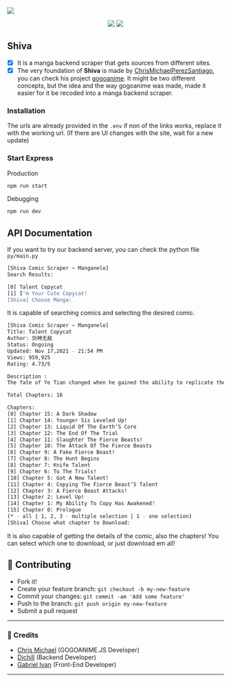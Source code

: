 <img src="https://images-wixmp-ed30a86b8c4ca887773594c2.wixmp.com/f/d59ca5a5-a3e9-463f-b37e-e6634d467357/d7id0gu-a6be04cd-150f-4a4e-aeee-9de84f186b47.png?token=eyJ0eXAiOiJKV1QiLCJhbGciOiJIUzI1NiJ9.eyJzdWIiOiJ1cm46YXBwOjdlMGQxODg5ODIyNjQzNzNhNWYwZDQxNWVhMGQyNmUwIiwiaXNzIjoidXJuOmFwcDo3ZTBkMTg4OTgyMjY0MzczYTVmMGQ0MTVlYTBkMjZlMCIsIm9iaiI6W1t7InBhdGgiOiJcL2ZcL2Q1OWNhNWE1LWEzZTktNDYzZi1iMzdlLWU2NjM0ZDQ2NzM1N1wvZDdpZDBndS1hNmJlMDRjZC0xNTBmLTRhNGUtYWVlZS05ZGU4NGYxODZiNDcucG5nIn1dXSwiYXVkIjpbInVybjpzZXJ2aWNlOmZpbGUuZG93bmxvYWQiXX0.36Q_FJpIH1sVZXJ0rh34p_wBivjFNyumzv4z21dsBDc">

<p align="center">
  <img src="https://img.shields.io/badge/node->=14.17.x-brightgreen.svg" />
  <img src="https://img.shields.io/badge/npm->=6.14.x-brightgreen.svg" />
</p>

## Shiva
- [x] It is a manga backend scraper that gets sources from different sites.
- [x] The very foundation of **Shiva** is made by [ChrisMichaelPerezSantiago](https://github.com/ChrisMichaelPerezSantiag), you can check his project [gogoanime](https://github.com/ChrisMichaelPerezSantiago/gogoanime). It might be two different concepts, but the idea and the way gogoanime was made, made it easier for it be recoded into a manga backend scraper.

### **Installation**

The urls are already provided in the `.env` if non of the links works, replace it with the working url. (If there are UI changes with the site, wait for a new update)

### Start Express
Production
```bash
npm run start
```

Debugging
```bash
npm run dev
```

## API Documentation
If you want to try our backend server, you can check the python file `py/main.py`

```bash
[Shiva Comic Scraper ~ Manganelo]
Search Results:

[0] Talent Copycat
[1] I'm Your Cute Copycat!
[Shiva] Choose Manga:
```
It is capable of searching comics and selecting the desired comic.

```bash
[Shiva Comic Scraper ~ Manganelo]
Title: Talent Copycat
Author: 剑神无敌
Status: Ongoing
Updated: Nov 17,2021 - 21:54 PM
Views: 959,925
Rating: 4.73/5

Description :
The fate of Ye Tian changed when he gained the ability to replicate the talents of other people. In order to protect his sister, he was struggling to survive in a world where alien beasts had invaded. In order to become stronger, he started exploring unknown worlds and gradually unravelled the secret to enter different dimensions…

Total Chapters: 16

Chapters:
[0] Chapter 15: A Dark Shadow
[1] Chapter 14: Younger Sis Leveled Up!
[2] Chapter 13: Liquid Of The Earth’S Core
[3] Chapter 12: The End Of The Trial
[4] Chapter 11: Slaughter The Fierce Beasts!
[5] Chapter 10: The Attack Of The Fierce Beasts
[6] Chapter 9: A Fake Fierce Beast!
[7] Chapter 8: The Hunt Begins
[8] Chapter 7: Knife Talent
[9] Chapter 6: To The Trials!
[10] Chapter 5: Got A New Talent!
[11] Chapter 4: Copying The Fierce Beast’S Talent
[12] Chapter 3: A Fierce Beast Attacks!
[13] Chapter 2: Level Up!
[14] Chapter 1: My Ability To Copy Has Awakened?
[15] Chapter 0: Prologue
(* - all | 1, 2, 3 - multiple selection | 1 - one selection)
[Shiva] Choose what chapter to Download:
```
It is also capable of getting the details of the comic, also the chapters! You can select which one to download, or just download em all!

## **:handshake: Contributing**

- Fork it!
- Create your feature branch: `git checkout -b my-new-feature`
- Commit your changes: `git commit -am 'Add some feature'`
- Push to the branch: `git push origin my-new-feature`
- Submit a pull request

---

### **:busts_in_silhouette: Credits**

- [Chris Michael](https://github.com/ChrisMichaelPerezSantiago) (GOGOANIME.JS Developer)
- [Dichill](#) (Backend Developer)
- [Gabriel Ivan](#) (Front-End Developer)
---



